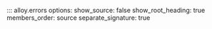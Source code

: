 ::: alloy.errors
    options:
      show_source: false
      show_root_heading: true
      members_order: source
      separate_signature: true

